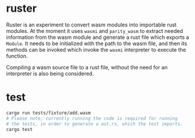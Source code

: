 # ruster
Ruster is an experiment to convert wasm modules into importable rust modules.
At the moment it uses `wasmi` and `parity_wasm` to extract needed information from the wasm
module and generate a rust file which exports a `Module`. It needs to be initialized
with the path to the wasm file, and then its methods can be invoked which invoke the `wasmi`
interpreter to execute the function.

Compiling a wasm source file to a rust file, without the need for an interpreter is also being considered.

# test
```bash
cargo run tests/fixture/add.wasm
# Please note, currently running the code is required for running
# the tests, in order to generate a out.rs, which the test imports.
cargo test
```

